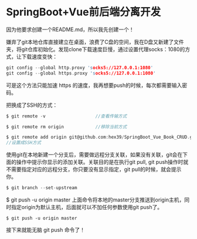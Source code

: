 # SpringBoot+Vue前后端分离开发

因为他要求创建一个README.md，所以我先创建一个！

嫌弃了git本地仓库直接建立在桌面，浪费了C盘的空间，我在D盘又新建了文件夹，将git仓库初始化。发现clone下载速度巨慢，通过设置代理socks：1080的方式，让下载速度变快：

```c
git config --global http.proxy 'socks5://127.0.0.1:1080'
git config --global https.proxy 'socks5://127.0.0.1:1080'
```

可是这个方法只能加速 https 的速度，我再想要push的时候，每次都需要输入密码。

把换成了SSH的方式：

```c
$ git remote -v                   //查看传输方式
```

```c
$ git remote rm origin            //移除当前方式
```

```c
$ git remote add origin git@github.com:hex39/SpringBoot_Vue_Book_CRUD.git
//设置成SSH方式
```

使用git在本地新建一个分支后，需要做远程分支关联，如果没有关联，git会在下面的操作中提示你显示的添加关联。关联目的是在执行git pull, git push操作时就不需要指定对应的远程分支，你只要没有显示指定，git pull的时候，就会提示你。

```c
$ git branch --set-upstream
```

$ git push -u origin master 上面命令将本地的master分支推送到origin主机，同时指定origin为默认主机，后面就可以不加任何参数使用git push了。

```
$ git push -u origin master
```

接下来就能无脑 git push 命令了！